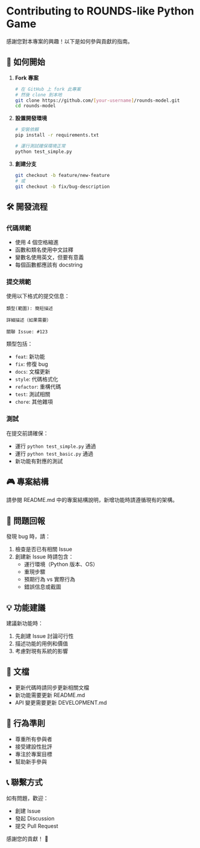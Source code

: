 # Contributing to ROUNDS-like Python Game

感謝您對本專案的興趣！以下是如何參與貢獻的指南。

## 🚀 如何開始

1. **Fork 專案**
   ```bash
   # 在 GitHub 上 fork 此專案
   # 然後 clone 到本地
   git clone https://github.com/[your-username]/rounds-model.git
   cd rounds-model
   ```

2. **設置開發環境**
   ```bash
   # 安裝依賴
   pip install -r requirements.txt
   
   # 運行測試確保環境正常
   python test_simple.py
   ```

3. **創建分支**
   ```bash
   git checkout -b feature/new-feature
   # 或
   git checkout -b fix/bug-description
   ```

## 🛠️ 開發流程

### 代碼規範
- 使用 4 個空格縮進
- 函數和類名使用中文註釋
- 變數名使用英文，但要有意義
- 每個函數都應該有 docstring

### 提交規範
使用以下格式的提交信息：
```
類型(範圍): 簡短描述

詳細描述（如果需要）

關聯 Issue: #123
```

類型包括：
- `feat`: 新功能
- `fix`: 修復 bug
- `docs`: 文檔更新
- `style`: 代碼格式化
- `refactor`: 重構代碼
- `test`: 測試相關
- `chore`: 其他雜項

### 測試
在提交前請確保：
- 運行 `python test_simple.py` 通過
- 運行 `python test_basic.py` 通過
- 新功能有對應的測試

## 🎮 專案結構

請參閱 README.md 中的專案結構說明，新增功能時請遵循現有的架構。

## 🐛 問題回報

發現 bug 時，請：
1. 檢查是否已有相關 Issue
2. 創建新 Issue 時請包含：
   - 運行環境（Python 版本、OS）
   - 重現步驟
   - 預期行為 vs 實際行為
   - 錯誤信息或截圖

## 💡 功能建議

建議新功能時：
1. 先創建 Issue 討論可行性
2. 描述功能的用例和價值
3. 考慮對現有系統的影響

## 📝 文檔

- 更新代碼時請同步更新相關文檔
- 新功能需要更新 README.md
- API 變更需要更新 DEVELOPMENT.md

## 🤝 行為準則

- 尊重所有參與者
- 接受建設性批評
- 專注於專案目標
- 幫助新手參與

## 📞 聯繫方式

如有問題，歡迎：
- 創建 Issue
- 發起 Discussion
- 提交 Pull Request

感謝您的貢獻！ 🎉
